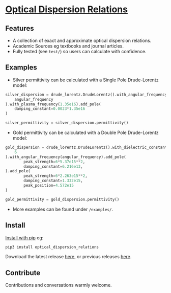 # [Optical Dispersion Relations](https://github.com/g-duff/optical_dispersion_relations)

## Features

* A collection of exact and approximate optical dispersion relations.
* Academic Sources eg textbooks and journal articles.
* Fully tested (see `test/`) so users can calculate with confidence.

## Examples

* Silver permittivity can be calculated with a Single Pole Drude-Lorentz model:

```py
silver_dispersion = drude_lorentz.DrudeLorentz().with_angular_frequency(
	angular_frequency
).with_plasma_frequency(1.35e16).add_pole(
	damping_constant=0.0023*1.35e16
)

silver_permittivity = silver_dispersion.permittivity()
```

* Gold permittivity can be calculated with a Double Pole Drude-Lorentz model:

```py
gold_dispersion = drude_lorentz.DrudeLorentz().with_dielectric_constant(
	6
).with_angular_frequency(angular_frequency).add_pole(
        peak_strength=6*5.37e15**2,
        damping_constant=6.216e13,
).add_pole(
        peak_strength=6*2.263e15**2,
        damping_constant=1.332e15,
        peak_position=4.572e15
)

gold_permittivity = gold_dispersion.permittivity()
```

* More examples can be found under `/examples/`.

## Install

[Install with pip](https://pypi.org/project/optical-dispersion-relations/) eg:

```sh
pip3 install optical_dispersion_relations
```

Download the latest release [here](https://github.com/g-duff/optical_dispersion_relations/releases/latest), or previous releases [here](https://github.com/g-duff/optical_dispersion_relations/releases).

## Contribute

Contributions and conversations warmly welcome.
